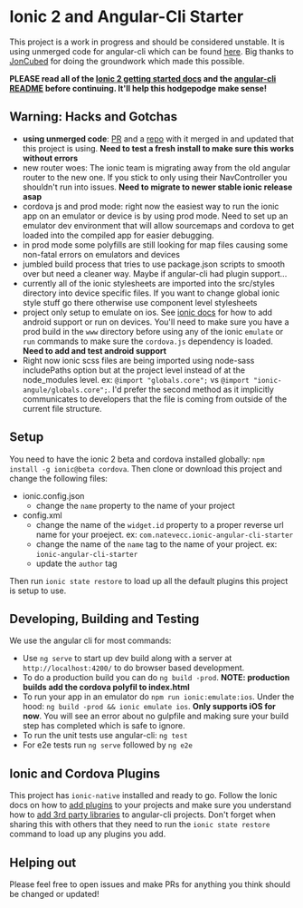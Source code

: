 # Ionic 2 and Angular-Cli Starter

This project is a work in progress and should be considered unstable. It is using unmerged code for angular-cli which can be found [here](https://github.com/angular/angular-cli/pull/1109). Big thanks to [JonCubed](https://github.com/JonCubed) for doing the groundwork which made this possible.

**PLEASE read all of the [Ionic 2 getting started docs](http://ionicframework.com/docs/v2/getting-started/) and the [angular-cli README](https://github.com/angular/angular-cli) before continuing. It'll help this hodgepodge make sense!**

## Warning: Hacks and Gotchas
- **using unmerged code**: [PR](https://github.com/angular/angular-cli/pull/1109) and a [repo](https://github.com/natevecc/angular-cli) with it merged in and updated that this project is using. **Need to test a fresh install to make sure this works without errors**
- new router woes: The ionic team is migrating away from the old angular router to the new one. If you stick to only using their NavController you shouldn't run into issues. **Need to migrate to newer stable ionic release asap**
- cordova js and prod mode: right now the easiest way to run the ionic app on an emulator or device is by using prod mode. Need to set up an emulator dev environment that will allow sourcemaps and cordova to get loaded into the compiled app for easier debugging.
- in prod mode some polyfills are still looking for map files causing some non-fatal errors on emulators and devices
- jumbled build process that tries to use package.json scripts to smooth over but need a cleaner way. Maybe if angular-cli had plugin support...
- currently all of the ionic stylesheets are imported into the src/styles directory into device specific files. If you want to change global ionic style stuff go there otherwise use component level stylesheets
- project only setup to emulate on ios. See [ionic docs](http://ionicframework.com/docs/v2/getting-started/installation/#building-for-android) for how to add android support or run on devices. You'll need to make sure you have a prod build in the `www` directory before using any of the ionic `emulate` or `run` commands to make sure the `cordova.js` dependency is loaded. **Need to add and test android support**
- Right now ionic scss files are being imported using node-sass includePaths option but at the project level instead of at the node_modules level. ex: `@import "globals.core";` vs `@import "ionic-angule/globals.core";`. I'd prefer the second method as it implicitly communicates to developers that the file is coming from outside of the current file structure.

## Setup

You need to have the ionic 2 beta and cordova installed globally: `npm install -g ionic@beta cordova`.
Then clone or download this project and change the following files:
- ionic.config.json
  - change the `name` property to the name of your project
- config.xml
  - change the name of the `widget.id` property to a proper reverse url name for your proeject. ex: `com.natevecc.ionic-angular-cli-starter`
  - change the name of the `name` tag to the name of your project. ex: `ionic-angular-cli-starter`
  - update the `author` tag

Then run `ionic state restore` to load up all the default plugins this project is setup to use.

## Developing, Building and Testing

We use the angular cli for most commands:
- Use `ng serve` to start up dev build along with a server at `http://localhost:4200/` to do browser based development.
- To do a production build you can do `ng build -prod`. **NOTE: production builds add the cordova polyfil to index.html**
- To run your app in an emulator do `npm run ionic:emulate:ios`. Under the hood: `ng build -prod && ionic emulate ios`. **Only supports iOS for now**. You will see an error about no gulpfile and making sure your build step has completed which is safe to ignore.
- To run the unit tests use angular-cli: `ng test` 
- For e2e tests run `ng serve` followed by `ng e2e`

## Ionic and Cordova Plugins

This project has `ionic-native` installed and ready to go. Follow the Ionic docs on how to [add plugins](http://ionicframework.com/docs/v2/native/#Install_Plugins_Needed) to your projects and make sure you understand how to [add 3rd party libraries](https://github.com/angular/angular-cli/wiki/3rd-party-libs) to angular-cli projects. Don't forget when sharing this with others that they need to run the `ionic state restore` command to load up any plugins you add.

## Helping out

Please feel free to open issues and make PRs for anything you think should be changed or updated!

